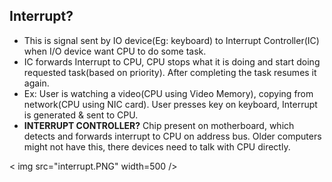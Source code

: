 ## Interrupt?
- This is signal sent by IO device(Eg: keyboard) to Interrupt Controller(IC) when I/O device want CPU to do some task. 
- IC forwards Interrupt to CPU, CPU stops what it is doing and start doing requested task(based on priority). After completing the task resumes it again.
- Ex: User is watching a video(CPU using Video Memory), copying from network(CPU using NIC card). User presses key on keyboard, Interrupt is generated & sent to CPU.
- **INTERRUPT CONTROLLER?** Chip present on motherboard, which detects and forwards interrupt to CPU on address bus. Older computers might not have this, there devices need to talk with CPU directly.

< img src="interrupt.PNG" width=500 />
